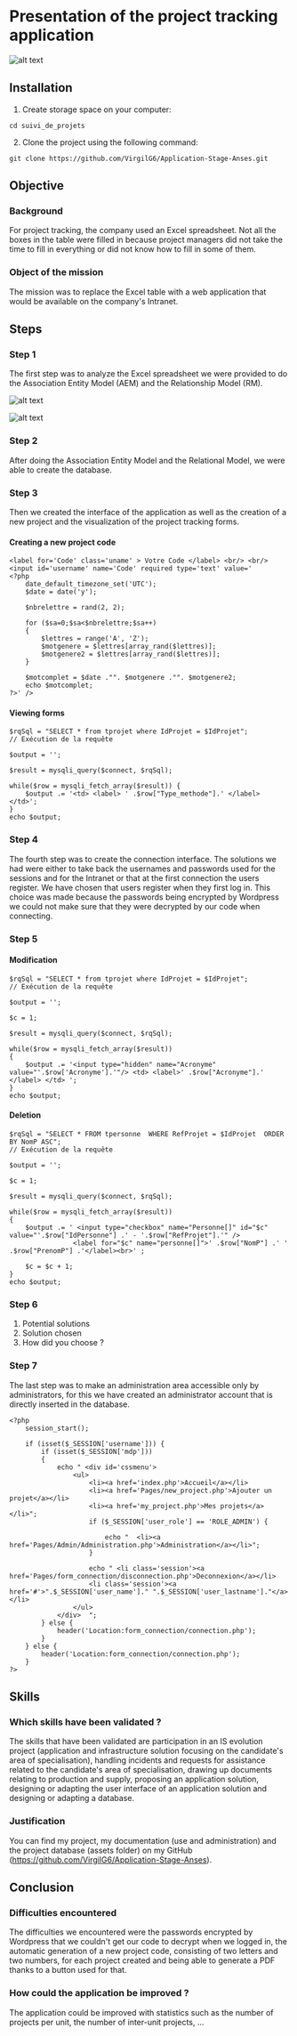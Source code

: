 # Presentation of the project tracking application
![alt text](https://github.com/VirgilG6/Application-Stage-Anses/blob/master/assets/accueil.png)

## Installation
1. Create storage space on your computer:
```
cd suivi_de_projets
```

2. Clone the project using the following command:
```
git clone https://github.com/VirgilG6/Application-Stage-Anses.git
```


## Objective
### Background
For project tracking, the company used an Excel spreadsheet. Not all the boxes in the table were filled in because project managers did not take the time to fill in everything or did not know how to fill in some of them.

### Object of the mission
The mission was to replace the Excel table with a web application that would be available on the company's Intranet.


## Steps
### Step 1
The first step was to analyze the Excel spreadsheet we were provided to do the Association Entity Model (AEM) and the Relationship Model (RM).

![alt text](https://github.com/VirgilG6/Application-Stage-Anses/blob/master/assets/MEA.png)

![alt text](https://github.com/VirgilG6/Application-Stage-Anses/blob/master/assets/MR.png)

### Step 2
After doing the Association Entity Model and the Relational Model, we were able to create the database.

### Step 3
Then we created the interface of the application as well as the creation of a new project and the visualization of the project tracking forms.

#### Creating a new project code
```
<label for='Code' class='uname' > Votre Code </label> <br/> <br/>
<input id='username' name='Code' required type='text' value='
<?php
    date_default_timezone_set('UTC');
    $date = date('y');

    $nbrelettre = rand(2, 2);
                                                                                                    
    for ($sa=0;$sa<$nbrelettre;$sa++) 
    {
        $lettres = range('A', 'Z');
        $motgenere = $lettres[array_rand($lettres)];
        $motgenere2 = $lettres[array_rand($lettres)];
    }

    $motcomplet = $date ."". $motgenere ."". $motgenere2;
    echo $motcomplet;
?>' />
```

#### Viewing forms
```
$rqSql = "SELECT * from tprojet where IdProjet = $IdProjet";
// Exécution de la requête
							
$output = '';
							
$result = mysqli_query($connect, $rqSql);
							
while($row = mysqli_fetch_array($result)) {								
	$output .= '<td> <label> ' .$row["Type_methode"].' </label> </td>';
}
echo $output;
```

### Step 4
The fourth step was to create the connection interface. The solutions we had were either to take back the usernames and passwords used for the sessions and for the Intranet or that at the first connection the users register. We have chosen that users register when they first log in. This choice was made because the passwords being encrypted by Wordpress we could not make sure that they were decrypted by our code when connecting.

### Step 5
#### Modification
```
$rqSql = "SELECT * from tprojet where IdProjet = $IdProjet";
// Exécution de la requête
							
$output = '';
							
$c = 1;

$result = mysqli_query($connect, $rqSql);
							
while($row = mysqli_fetch_array($result)) 
{					    
	$output .= '<input type="hidden" name="Acronyme" value="'.$row['Acronyme'].'"/> <td> <label>' .$row["Acronyme"].'  </label> </td> ';
}
echo $output;
```

#### Deletion
```
$rqSql = "SELECT * FROM tpersonne  WHERE RefProjet = $IdProjet  ORDER BY NomP ASC";
// Exécution de la requête
							
$output = '';
							
$c = 1;

$result = mysqli_query($connect, $rqSql);
							
while($row = mysqli_fetch_array($result))
{
	$output .= ' <input type="checkbox" name="Personne[]" id="$c" value="'.$row["IdPersonne"] .' - '.$row["RefProjet"].'" />   
				<label for="$c" name="personne[]">' .$row["NomP"] .' ' .$row["PrenomP"] .'</label><br>' ; 

    $c = $c + 1;
}
echo $output;
```

### Step 6
1. Potential solutions
2. Solution chosen
3. How did you choose ?

### Step 7
The last step was to make an administration area accessible only by administrators, for this we have created an administrator account that is directly inserted in the database.
```
<?php
    session_start();

    if (isset($_SESSION['username'])) {
        if (isset($_SESSION['mdp']))
        {
            echo " <div id='cssmenu'>  
                <ul>
                    <li><a href='index.php'>Accueil</a></li>
                    <li><a href='Pages/new_project.php'>Ajouter un projet</a></li>
                    <li><a href='my_project.php'>Mes projets</a></li>";
                    if ($_SESSION['user_role'] == 'ROLE_ADMIN') {

                        echo "	<li><a href='Pages/Admin/Administration.php'>Administration</a></li>";                   
                    }

                    echo " <li class='session'><a href='Pages/form_connection/disconnection.php'>Deconnexion</a></li>
                    <li class='session'><a href='#'>".$_SESSION['user_name']." ".$_SESSION['user_lastname']."</a></li>
                </ul>
 			</div>  ";
        } else {
            header('Location:form_connection/connection.php');
        }
    } else {
        header('Location:form_connection/connection.php');
    }
?> 
```


## Skills
### Which skills have been validated ?
The skills that have been validated are participation in an IS evolution project (application and infrastructure solution focusing on the candidate's area of specialisation), handling incidents and requests for assistance related to the candidate's area of specialisation, drawing up documents relating to production and supply, proposing an application solution, designing or adapting the user interface of an application solution and designing or adapting a database.

### Justification
You can find my project, my documentation (use and administration) and the project database (assets folder) on my GitHub (https://github.com/VirgilG6/Application-Stage-Anses).


## Conclusion
### Difficulties encountered
The difficulties we encountered were the passwords encrypted by Wordpress that we couldn't get our code to decrypt when we logged in, the automatic generation of a new project code, consisting of two letters and two numbers, for each project created and being able to generate a PDF thanks to a button used for that.

### How could the application be improved ?
The application could be improved with statistics such as the number of projects per unit, the number of inter-unit projects, ...
